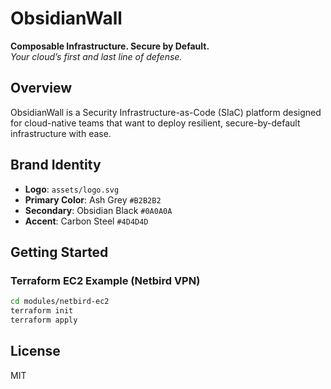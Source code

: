 
# ObsidianWall

**Composable Infrastructure. Secure by Default.**  
_Your cloud’s first and last line of defense._

## Overview

ObsidianWall is a Security Infrastructure-as-Code (SIaC) platform designed for cloud-native teams that want to deploy resilient, secure-by-default infrastructure with ease.

## Brand Identity

- **Logo**: `assets/logo.svg`
- **Primary Color**: Ash Grey `#B2B2B2`
- **Secondary**: Obsidian Black `#0A0A0A`
- **Accent**: Carbon Steel `#4D4D4D`

## Getting Started

### Terraform EC2 Example (Netbird VPN)

```bash
cd modules/netbird-ec2
terraform init
terraform apply
```

## License

MIT
